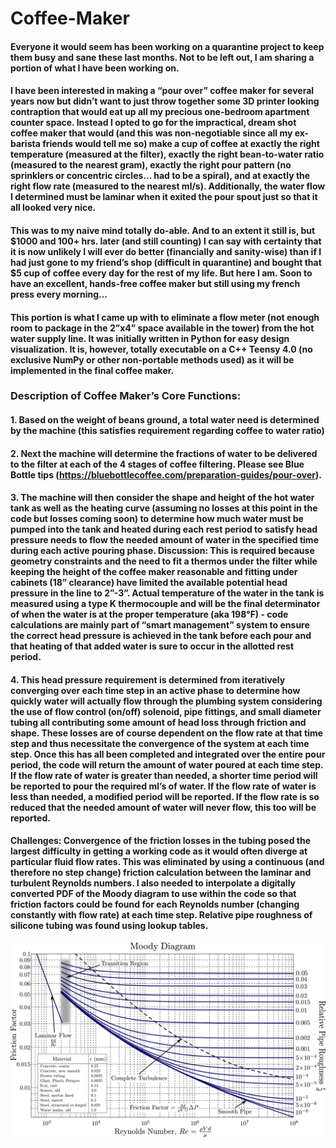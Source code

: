 # Coffee-Maker

#### Everyone it would seem has been working on a quarantine project to keep them busy and sane these last months. Not to be left out, I am sharing a portion of what I have been working on.

#### I have been interested in making a “pour over” coffee maker for several years now but didn’t want to just throw together some 3D printer looking contraption that would eat up all my precious one-bedroom apartment counter space. Instead I opted to go for the impractical, dream shot coffee maker that would (and this was non-negotiable since all my ex-barista friends would tell me so) make a cup of coffee at exactly the right temperature (measured at the filter), exactly the right bean-to-water ratio (measured to the nearest gram), exactly the right pour pattern (no sprinklers or concentric circles… had to be a spiral), and at exactly the right flow rate (measured to the nearest ml/s). Additionally, the water flow I determined must be laminar when it exited the pour spout just so that it all looked very nice.

#### This was to my naive mind totally do-able. And to an extent it still is, but $1000 and 100+ hrs. later (and still counting) I can say with certainty that it is now unlikely I will ever do better (financially and sanity-wise) than if I had just gone to my friend’s shop (difficult in quarantine) and bought that $5 cup of coffee every day for the rest of my life. But here I am. Soon to have an excellent, hands-free coffee maker but still using my french press every morning...

#### This portion is what I came up with to eliminate a flow meter (not enough room to package in the 2”x4” space available in the tower) from the hot water supply line. It was initially written in Python for easy design visualization. It is, however, totally executable on a C++ Teensy 4.0 (no exclusive NumPy or other non-portable methods used) as it will be implemented in the final coffee maker.

### Description of Coffee Maker’s Core Functions:

#### 1. Based on the weight of beans ground, a total water need is determined by the machine (this satisfies requirement regarding coffee to water ratio)

#### 2. Next the machine will determine the fractions of water to be delivered to the filter at each of the 4 stages of coffee filtering. Please see Blue Bottle tips (https://bluebottlecoffee.com/preparation-guides/pour-over).

#### 3. The machine will then consider the shape and height of the hot water tank as well as the heating curve (assuming no losses at this point in the code but losses coming soon) to determine how much water must be pumped into the tank and heated during each rest period to satisfy head pressure needs to flow the needed amount of water in the specified time during each active pouring phase. Discussion: This is required because geometry constraints and the need to fit a thermos under the filter while keeping the height of the coffee maker reasonable and fitting under cabinets (18” clearance) have limited the available potential head pressure in the line to 2”-3”. Actual temperature of the water in the tank is measured using a type K thermocouple and will be the final determinator of when the water is at the proper temperature (aka 198°F) - code calculations are mainly part of “smart management” system to ensure the correct head pressure is achieved in the tank before each pour and that heating of that added water is sure to occur in the allotted rest period.

#### 4. This head pressure requirement is determined from iteratively converging over each time step in an active phase to determine how quickly water will actually flow through the plumbing system considering the use of flow control (on/off) solenoid, pipe fittings, and small diameter tubing all contributing some amount of head loss through friction and shape. These losses are of course dependent on the flow rate at that time step and thus necessitate the convergence of the system at each time step. Once this has all been completed and integrated over the entire pour period, the code will return the amount of water poured at each time step. If the flow rate of water is greater than needed, a shorter time period will be reported to pour the required ml’s of water. If the flow rate of water is less than needed, a modified period will be reported. If the flow rate is so reduced that the needed amount of water will never flow, this too will be reported.

#### Challenges: Convergence of the friction losses in the tubing posed the largest difficulty in getting a working code as it would often diverge at particular fluid flow rates. This was eliminated by using a continuous (and therefore no step change) friction calculation between the laminar and turbulent Reynolds numbers. I also needed to interpolate a digitally converted PDF of the Moody diagram to use within the code so that friction factors could be found for each Reynolds number (changing constantly with flow rate) at each time step. Relative pipe roughness of silicone tubing was found using lookup tables.

![Moody Diagram](/moody_diagram.png)
